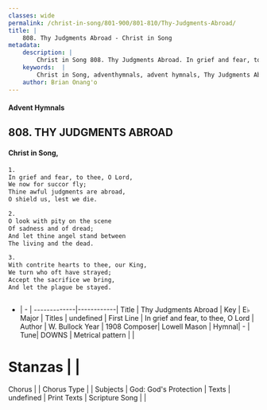 ```yaml
---
classes: wide
permalink: /christ-in-song/801-900/801-810/Thy-Judgments-Abroad/
title: |
    808. Thy Judgments Abroad - Christ in Song
metadata:
    description: |
        Christ in Song 808. Thy Judgments Abroad. In grief and fear, to thee, O Lord, We now for succor fly; Thine awful judgments are abroad, O shield us, lest we die.
    keywords:  |
        Christ in Song, adventhymnals, advent hymnals, Thy Judgments Abroad, In grief and fear, to thee, O Lord. 
    author: Brian Onang'o
---
```


#### Advent Hymnals
## 808. THY JUDGMENTS ABROAD
####  Christ in Song,

```txt
1.
In grief and fear, to thee, O Lord,
We now for succor fly;
Thine awful judgments are abroad,
O shield us, lest we die.

2.
O look with pity on the scene 
Of sadness and of dread;
And let thine angel stand between
The living and the dead.

3.
With contrite hearts to thee, our King,
We turn who oft have strayed;
Accept the sacrifice we bring,
And let the plague be stayed.



```

- |   -  |
-------------|------------|
Title | Thy Judgments Abroad |
Key | E♭ Major |
Titles | undefined |
First Line | In grief and fear, to thee, O Lord |
Author | W. Bullock
Year | 1908
Composer| Lowell Mason |
Hymnal|  - |
Tune| DOWNS |
Metrical pattern | |
# Stanzas |  |
Chorus |  |
Chorus Type |  |
Subjects | God: God's Protection |
Texts | undefined |
Print Texts | 
Scripture Song |  |
    
